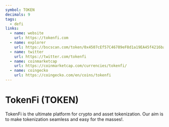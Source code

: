 ```yaml
---
symbol: TOKEN
decimals: 9
tags:
  - defi
links:
  - name: website
    url: https://tokenfi.com
  - name: explorer
    url: https://bscscan.com/token/0x4507cEf57C46789eF8d1a19EA45f4216bae2B528
  - name: twitter
    url: https://twitter.com/tokenfi
  - name: coinmarketcap
    url: https://coinmarketcap.com/currencies/tokenfi/
  - name: coingecko
    url: https://coingecko.com/en/coins/tokenfi
---
```


# TokenFi (TOKEN)

TokenFi is the ultimate platform for crypto and asset tokenization. Our aim is to make tokenization seamless and easy for the masses!.

